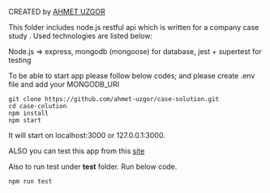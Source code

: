 CREATED by [AHMET UZGOR](https://www.linkedin.com/in/ahmet-uzgor-a1397a134/)

This folder includes node.js restful api which is written for a company case study .
Used technologies are listed below:

Node.js => express, mongodb (mongoose) for database, jest + supertest for testing

To be able to start app please follow below codes; and please create    .env file and add your MONGODB_URI 
```
git clone https://github.com/ahmet-uzgor/case-solution.git
cd case-colution
npm install
npm start
```
It will start on localhost:3000 or 127.0.0.1:3000.

ALSO you can test this app from this [site](https://obscure-fortress-36622.herokuapp.com/)

Also to run test under __test__ folder. Run below code. 
```
npm run test
```
